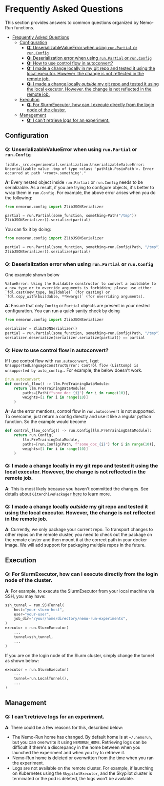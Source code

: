 # Frequently Asked Questions

This section provides answers to common questions organized by Nemo-Run functions.

- [Frequently Asked Questions](#frequently-asked-questions)
  - [Configuration](#configuration)
    - [**Q:** UnserializableValueError when using `run.Partial` or `run.Config`](#q-unserializablevalueerror-when-using-runpartial-or-runconfig)
    - [**Q:** Deserialization error when using `run.Partial` or `run.Config`](#q-deserialization-error-when-using-runpartial-or-runconfig)
    - [**Q:** How to use control flow in autoconvert?](#q-how-to-use-control-flow-in-autoconvert)
    - [**Q:** I made a change locally in my git repo and tested it using the local executor. However, the change is not reflected in the remote job.](#q-i-made-a-change-locally-in-my-git-repo-and-tested-it-using-the-local-executor-however-the-change-is-not-reflected-in-the-remote-job)
    - [**Q:** I made a change locally _outside_ my git repo and tested it using the local executor. However, the change is not reflected in the remote job.](#q-i-made-a-change-locally-outside-my-git-repo-and-tested-it-using-the-local-executor-however-the-change-is-not-reflected-in-the-remote-job)
  - [Execution](#execution)
    - [**Q:** For SlurmExecutor, how can I execute directly from the login node of the cluster.](#q-for-slurmexecutor-how-can-i-execute-directly-from-the-login-node-of-the-cluster)
  - [Management](#management)
    - [**Q:** I can't retrieve logs for an experiment.](#q-i-cant-retrieve-logs-for-an-experiment)

## Configuration

### **Q:** UnserializableValueError when using `run.Partial` or `run.Config`

```
fiddle._src.experimental.serialization.UnserializableValueError: Unserializable value .tmp of type <class 'pathlib.PosixPath'>. Error occurred at path '<root>.something'."
```

**A:** Every nested object inside `run.Partial` or `run.Config` needs to be serializable. As a result, if you are trying to configure objects, it's better to wrap them in `run.Config`. For example, the above error arises when you do the following:

```python
from nemorun.config import ZlibJSONSerializer

partial = run.Partial(some_function, something=Path("/tmp"))
ZlibJSONSerializer().serialize(partial)
```

You can fix it by doing:

```python
from nemorun.config import ZlibJSONSerializer

partial = run.Partial(some_function, something=run.Config(Path, "/tmp"))
ZlibJSONSerializer().serialize(partial)
```

### **Q:** Deserialization error when using `run.Partial` or `run.Config`

One example shown below

```
ValueError: Using the Buildable constructor to convert a buildable to a new type or to override arguments is forbidden; please use either `fdl.cast(new_type, buildable)` (for casting) or `fdl.copy_with(buildable, **kwargs)` (for overriding arguments).
```

**A:** Ensure that only `Config` or `Partial` objects are present in your nested configuration. You can run a quick sanity check by doing

```python
from nemorun.config import ZlibJSONSerializer

serializer = ZlibJSONSerializer()
partial = run.Partial(some_function, something=run.Config(Path, "/tmp"))
serializer.deserialize(serializer.serialize(partial)) == partial
```

### **Q:** How to use control flow in autoconvert?

If I use control flow with `run.autoconvert`, I get `UnsupportedLanguageConstructError: Control flow (ListComp) is unsupported by auto_config.`. For example, the below doesn't work.

```python
@run.autoconvert
def control_flow() -> llm.PreTrainingDataModule:
    return llm.PreTrainingDataModule(
        paths=[Path(f"some_doc_{i}") for i in range(10)],
        weights=[1 for i in range(10)]
    )
```

**A:** As the error mentions, control flow in `run.autoconvert` is not supported. To overcome, just return a config directly and use it like a regular python function. So the example would become

```python
def control_flow_config() -> run.Config[llm.PreTrainingDataModule]:
    return run.Config(
        llm.PreTrainingDataModule,
        paths=[run.Config(Path, f"some_doc_{i}") for i in range(10)],
        weights=[1 for i in range(10)]
    )
```

### **Q:** I made a change locally in my git repo and tested it using the local executor. However, the change is not reflected in the remote job.

**A**: This is most likely because you haven't committed the changes. See details about `GitArchivePackager` [here](guides/execution.md#packagers) to learn more.

### **Q:** I made a change locally _outside_ my git repo and tested it using the local executor. However, the change is not reflected in the remote job.

**A**: Currently, we only package your current repo. To transport changes to other repos on the remote cluster, you need to check out the package on the remote cluster and then mount it at the correct path in your docker image. We will add support for packaging multiple repos in the future.

## Execution

### **Q:** For SlurmExecutor, how can I execute directly from the login node of the cluster.

**A**: For example, to execute the SlurmExecutor from your local machine via SSH, you may have:

```python
ssh_tunnel = run.SSHTunnel(
    host="your-slurm-host",
    user="your-user",
    job_dir="/your/home/directory/nemo-run-experiments",
)
executor = run.SlurmExecutor(
    ...
    tunnel=ssh_tunnel,
    ...
)
```

If you are on the login node of the Slurm cluster, simply change the tunnel as shown below:

```python
executor = run.SlurmExecutor(
    ...
    tunnel=run.LocalTunnel(),
    ...
)
```

## Management

### **Q:** I can't retrieve logs for an experiment.

**A**: There could be a few reasons for this, described below:

- The Nemo-Run home has changed. By default home is at `~/.nemorun`, but you can overwrite it using `NEMORUN_HOME`. Retrieving logs can be difficult if there's a discrepancy in the home between when you launched the experiment and when you try to retrieve it.
- Nemo-Run home is deleted or overwritten from the time when you ran the experiment.
- Logs are not available on the remote cluster. For example, if launching on Kubernetes using the `SkypilotExecutor`, and the Skypilot cluster is terminated or the pod is deleted, the logs won’t be available.
